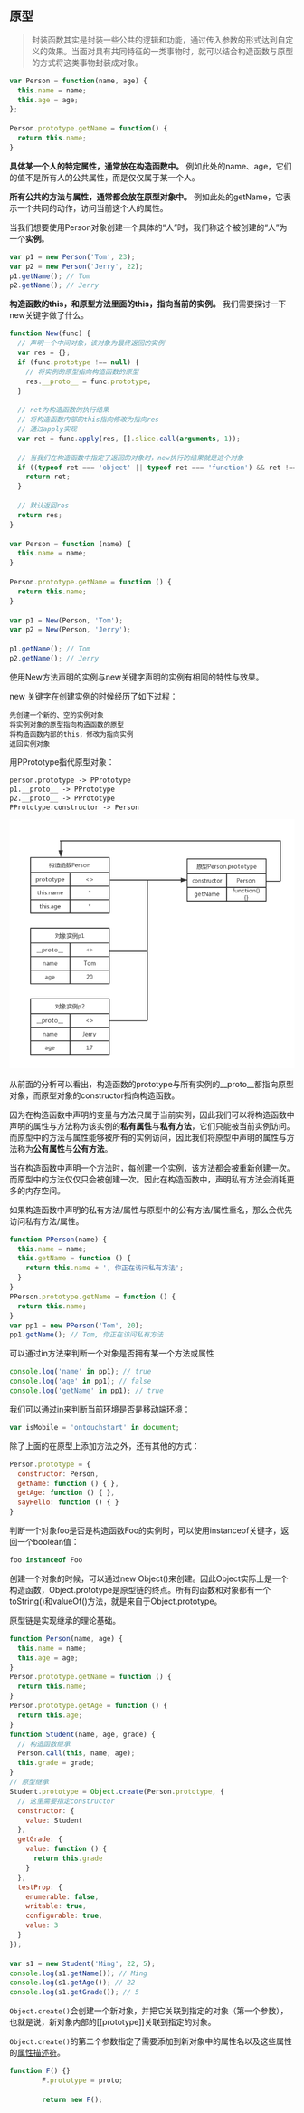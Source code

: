 ## 原型

> 封装函数其实是封装一些公共的逻辑和功能，通过传入参数的形式达到自定义的效果。当面对具有共同特征的一类事物时，就可以结合构造函数与原型的方式将这类事物封装成对象。

```js
var Person = function(name, age) {
  this.name = name;
  this.age = age;
};

Person.prototype.getName = function() {
  return this.name;
}
```

**具体某一个人的特定属性，通常放在构造函数中。** 例如此处的name、age，它们的值不是所有人的公共属性，而是仅仅属于某一个人。

**所有公共的方法与属性，通常都会放在原型对象中。** 例如此处的getName，它表示一个共同的动作，访问当前这个人的属性。

当我们想要使用Person对象创建一个具体的“人”时，我们称这个被创建的“人”为一个**实例**。

```js
var p1 = new Person('Tom', 23);
var p2 = new Person('Jerry', 22);
p1.getName(); // Tom
p2.getName(); // Jerry
```

**构造函数的this，和原型方法里面的this，指向当前的实例。** 我们需要探讨一下new关键字做了什么。

```js
function New(func) {
  // 声明一个中间对象，该对象为最终返回的实例
  var res = {};
  if (func.prototype !== null) {
    // 将实例的原型指向构造函数的原型
    res.__proto__ = func.prototype;
  }

  // ret为构造函数的执行结果
  // 将构造函数内部的this指向修改为指向res 
  // 通过apply实现
  var ret = func.apply(res, [].slice.call(arguments, 1));

  // 当我们在构造函数中指定了返回的对象时，new执行的结果就是这个对象
  if ((typeof ret === 'object' || typeof ret === 'function') && ret !== null) {
    return ret;
  }

  // 默认返回res
  return res;
}

var Person = function (name) {
  this.name = name;
}

Person.prototype.getName = function () {
  return this.name;
}

var p1 = New(Person, 'Tom');
var p2 = New(Person, 'Jerry');

p1.getName(); // Tom
p2.getName(); // Jerry
```

使用New方法声明的实例与new关键字声明的实例有相同的特性与效果。

new 关键字在创建实例的时候经历了如下过程：

```
先创建一个新的、空的实例对象
将实例对象的原型指向构造函数的原型
将构造函数内部的this，修改为指向实例
返回实例对象
```

用PPrototype指代原型对象：

```
person.prototype -> PPrototype
p1.__proto__ -> PPrototype
p2.__proto__ -> PPrototype
PPrototype.constructor -> Person
```

![](https://raw.githubusercontent.com/beat-the-buzzer/pictures/master/conclusion/prototype-01.png)

从前面的分析可以看出，构造函数的prototype与所有实例的__proto__都指向原型对象，而原型对象的constructor指向构造函数。

因为在构造函数中声明的变量与方法只属于当前实例，因此我们可以将构造函数中声明的属性与方法称为该实例的**私有属性**与**私有方法**，它们只能被当前实例访问。而原型中的方法与属性能够被所有的实例访问，因此我们将原型中声明的属性与方法称为**公有属性**与**公有方法**。

当在构造函数中声明一个方法时，每创建一个实例，该方法都会被重新创建一次。而原型中的方法仅仅只会被创建一次。因此在构造函数中，声明私有方法会消耗更多的内存空间。

如果构造函数中声明的私有方法/属性与原型中的公有方法/属性重名，那么会优先访问私有方法/属性。

```js
function PPerson(name) {
  this.name = name;
  this.getName = function () {
    return this.name + ', 你正在访问私有方法';
  }
}
PPerson.prototype.getName = function () {
  return this.name;
}
var pp1 = new PPerson('Tom', 20);
pp1.getName(); // Tom, 你正在访问私有方法
```

可以通过in方法来判断一个对象是否拥有某一个方法或属性

```js
console.log('name' in pp1); // true 
console.log('age' in pp1); // false
console.log('getName' in pp1); // true
```

我们可以通过in来判断当前环境是否是移动端环境：

```js
var isMobile = 'ontouchstart' in document;
```

除了上面的在原型上添加方法之外，还有其他的方式：

```js
Person.prototype = {
  constructor: Person,
  getName: function () { },
  getAge: function () { },
  sayHello: function () { }
}
```

判断一个对象foo是否是构造函数Foo的实例时，可以使用instanceof关键字，返回一个boolean值：

```js
foo instanceof Foo
```

创建一个对象的时候，可以通过new Object()来创建。因此Object实际上是一个构造函数，Object.prototype是原型链的终点。所有的函数和对象都有一个toString()和valueOf()方法，就是来自于Object.prototype。

原型链是实现继承的理论基础。

```js
function Person(name, age) {
  this.name = name;
  this.age = age;
}
Person.prototype.getName = function () {
  return this.name;
}
Person.prototype.getAge = function () {
  return this.age;
}
function Student(name, age, grade) {
  // 构造函数继承
  Person.call(this, name, age);
  this.grade = grade;
}
// 原型继承
Student.prototype = Object.create(Person.prototype, {
  // 这里需要指定constructor
  constructor: {
    value: Student
  },
  getGrade: {
    value: function () {
      return this.grade
    }
  },
  testProp: {
    enumerable: false,
    writable: true,
    configurable: true,
    value: 3
  }
});

var s1 = new Student('Ming', 22, 5);
console.log(s1.getName()); // Ming
console.log(s1.getAge()); // 22
console.log(s1.getGrade()); // 5
```

`Object.create()`会创建一个新对象，并把它关联到指定的对象（第一个参数），也就是说，新对象内部的\[[prototype]]关联到指定的对象。

`Object.create()`的第二个参数指定了需要添加到新对象中的属性名以及这些属性的[属性描述符](https://github.com/beat-the-buzzer/you-dont-know-JS/tree/master/01/3.object#属性描述符)。

```js
function F() {}
        F.prototype = proto;

        return new F();
```